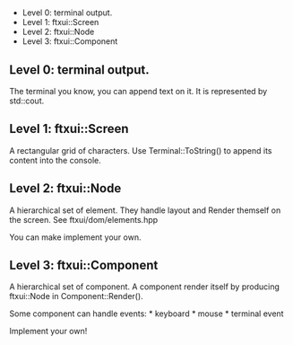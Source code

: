 # 
* Level 0: terminal output.
* Level 1: ftxui::Screen               
* Level 2: ftxui::Node
* Level 3: ftxui::Component

## Level 0: terminal output.
  The terminal you know, you can append text on it. It is represented by
  std::cout.

## Level 1: ftxui::Screen               
  A rectangular grid of characters.
  Use Terminal::ToString() to append its content into the console.

## Level 2: ftxui::Node
  A hierarchical set of element.
  They handle layout and Render themself on the screen.
  See ftxui/dom/elements.hpp

  You can make implement your own.

## Level 3: ftxui::Component
  A hierarchical set of component. A component render itself by producing
  ftxui::Node in Component::Render().

  Some component can handle events:
    * keyboard
    * mouse
    * terminal event

  Implement your own!
